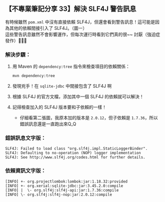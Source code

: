 ## 【不專業筆記分享 33】解決 SLF4J 警告訊息

有時候雖然 `pom.xml` 中沒有直接依賴 SLF4J，但還會看到警告訊息！這可能是因為其他的依賴間接引入了 SLF4J。（圖一）  
這些警告訊息雖然不會影響運作，但每次運行時看到它們真的很~~ 討厭（強迫症發作）🤦🏻‍♀️

### 解決步驟：

1. 用 Maven 的 `dependency:tree` 指令來檢查項目的依賴關係：
   ```bash
   mvn dependency:tree
   ```

2. 發現兇手！在 `sqlite-jdbc` 中間接包含了 SLF4J 啊

3. 根據 SLF4J 的官方文檔，添加其中一個 SLF4J 的依賴就可以解決！

4. 記得檢查加入的 SLF4J 版本要和子依賴的一樣！
    - 仔細看第二張圖，我原本加的版本是 `2.0.12`，但子依賴是 `1.7.36`，所以錯誤訊息還是一直跑出來Q_Q

### 錯誤訊息文字版：
```
SLF4J: Failed to load class "org.slf4j.impl.StaticLoggerBinder".
SLF4J: Defaulting to no-operation (NOP) logger implementation
SLF4J: See http://www.slf4j.org/codes.html for further details.
```

### 依賴資訊文字版：
```
[INFO] +- org.projectlombok:lombok:jar:1.18.32:provided
[INFO] +- org.xerial:sqlite-jdbc:jar:3.45.2.0:compile
[INFO] |  \- org.slf4j:slf4j-api:jar:1.7.36:compile
[INFO] \- org.slf4j:slf4j-nop:jar:2.0.12:compile
```
